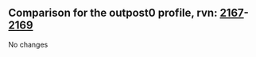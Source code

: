 ## Comparison for the outpost0 profile, rvn: [2167](https://github.com/PRO100KatYT/FortniteProfileRevisions/tree/main/profiles/outpost0/2167%20outpost0.json)-[2169](https://github.com/PRO100KatYT/FortniteProfileRevisions/tree/main/profiles/outpost0/2169%20outpost0.json)

No changes
